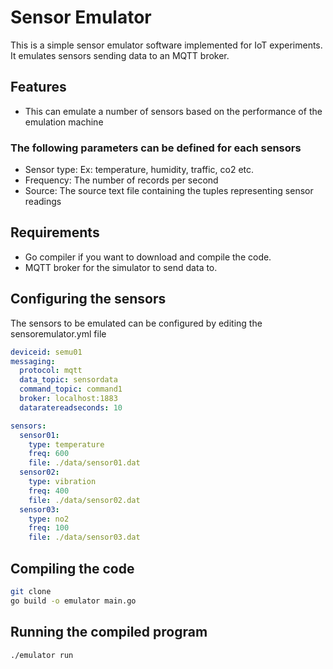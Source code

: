 # Sensor Emulator

This is a simple sensor emulator software implemented for IoT experiments. It emulates sensors sending data to an MQTT broker.

## Features
- This can emulate a number of sensors based on the performance of the emulation machine
### The following parameters can be defined for each sensors
- Sensor type: Ex: temperature, humidity, traffic, co2 etc.
- Frequency: The number of records per second
- Source: The source text file containing the tuples representing sensor readings

## Requirements
- Go compiler if you want to download and compile the code.
- MQTT broker for the simulator to send data to.

## Configuring the sensors
The sensors to be emulated can be configured by editing the sensoremulator.yml file
```yaml
deviceid: semu01
messaging:
  protocol: mqtt
  data_topic: sensordata
  command_topic: command1
  broker: localhost:1883
  dataratereadseconds: 10

sensors:
  sensor01:
    type: temperature
    freq: 600
    file: ./data/sensor01.dat
  sensor02:
    type: vibration
    freq: 400
    file: ./data/sensor02.dat
  sensor03:
    type: no2
    freq: 100
    file: ./data/sensor03.dat
```

## Compiling the code
```bash
git clone 
go build -o emulator main.go
```

## Running the compiled program
```bash
./emulator run
```

